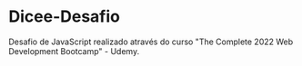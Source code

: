 # Dicee-Desafio
Desafio de JavaScript realizado através do curso "The Complete 2022 Web Development Bootcamp" - Udemy.
